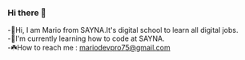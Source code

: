 ### Hi there 👋

<!--
**MarioDevMada/MarioDevMada** is a ✨ _special_ ✨ repository because its `README.md` (this file) appears on your GitHub profile.

Here are some ideas to get you started:

- 🔭 I’m currently working on ...
- 🌱 I’m currently learning ...
- 👯 I’m looking to collaborate on ...
- 🤔 I’m looking for help with ...
- 💬 Ask me about ...
- 📫 How to reach me: ...
- 😄 Pronouns: ...
- ⚡ Fun fact: ...
-->

-👋Hi, I am Mario from SAYNA.It's digital school to learn all digital jobs.<br>
-🌱I'm currently learning how to code at SAYNA.<br> 
-☘️How to reach me : mariodevpro75@gmail.com <br><br>

